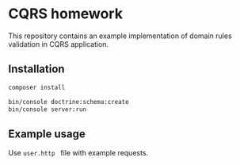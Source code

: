 # CQRS homework
This repository contains an example implementation of domain rules validation in CQRS application.

## Installation

```bash
composer install

bin/console doctrine:schema:create
bin/console server:run
```

## Example usage

Use `user.http ` file with example requests.
